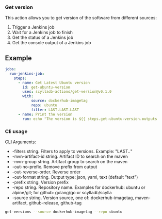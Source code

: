 ### Get version 

This action allows you to get version of the software from different sources:
1. Trigger a Jenkins job
2. Wait for a Jenkins job to finish
3. Get the status of a Jenkins job
4. Get the console output of a Jenkins job

## Example

```yaml
jobs:
  run-jenkins-job:
    steps:
      - name: Get Latest Ubuntu version
        id: get-ubuntu-version
        uses: scylladb-actions/get-version@v0.1.0
        with:
            source: dockerhub-imagetag
            repo: ubuntu
            filter: LAST.LAST.LAST
      - name: Print the version
        run: echo "The version is ${{ steps.get-ubuntu-version.outputs.versions }}"
```

### Cli usage

CLI Arguments:
* -filters string. Filters to apply to versions. Example: "LAST.*.*"
* -mvn-artifact-id string. Artifact ID to search on the maven
* -mvn-group string. Artifact group to search on the maven
* -out-no-prefix. Remove prefix from output
* -out-reverse-order. Reverse order
* -out-format string. Output type: json, yaml, text (default "text")
* -prefix string. Version prefix
* -repo string. Repository name. Examples for dockerhub: ubuntu or alpine/git; for github: golang/go or scylladb/scylla
* -source string. Version source, one of: dockerhub-imagetag, maven-artifact, github-release, github-tag

```bash
get-versions --source dockerhub-imagetag --repo ubuntu
```